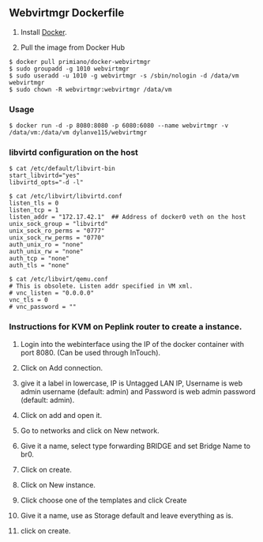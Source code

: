 
## Webvirtmgr Dockerfile

1. Install [Docker](https://www.docker.com/).

2. Pull the image from Docker Hub

```
$ docker pull primiano/docker-webvirtmgr
$ sudo groupadd -g 1010 webvirtmgr
$ sudo useradd -u 1010 -g webvirtmgr -s /sbin/nologin -d /data/vm webvirtmgr
$ sudo chown -R webvirtmgr:webvirtmgr /data/vm
```

### Usage

```
$ docker run -d -p 8080:8080 -p 6080:6080 --name webvirtmgr -v /data/vm:/data/vm dylanve115/webvirtmgr
```


### libvirtd configuration on the host

```
$ cat /etc/default/libvirt-bin
start_libvirtd="yes"
libvirtd_opts="-d -l"
```

```
$ cat /etc/libvirt/libvirtd.conf
listen_tls = 0
listen_tcp = 1
listen_addr = "172.17.42.1"  ## Address of docker0 veth on the host
unix_sock_group = "libvirtd"
unix_sock_ro_perms = "0777"
unix_sock_rw_perms = "0770"
auth_unix_ro = "none"
auth_unix_rw = "none"
auth_tcp = "none"
auth_tls = "none"
```

```
$ cat /etc/libvirt/qemu.conf
# This is obsolete. Listen addr specified in VM xml.
# vnc_listen = "0.0.0.0"
vnc_tls = 0
# vnc_password = ""
```

### Instructions for KVM on Peplink router to create a instance.

1. Login into the webinterface using the IP of the docker container with port 8080. (Can be used through InTouch).

2. Click on Add connection.

3. give it a label in lowercase, IP is Untagged LAN IP, Username is web admin username (default: admin) and Password is web admin password (default: admin).

4. Click on add and open it.

5. Go to networks and click on New network.

6. Give it a name, select type forwarding BRIDGE and set Bridge Name to br0.

7. Click on create.

8. Click on New instance.

9. Click choose one of the templates and click Create

10. Give it a name, use as Storage default and leave everything as is.

11. click on create.
